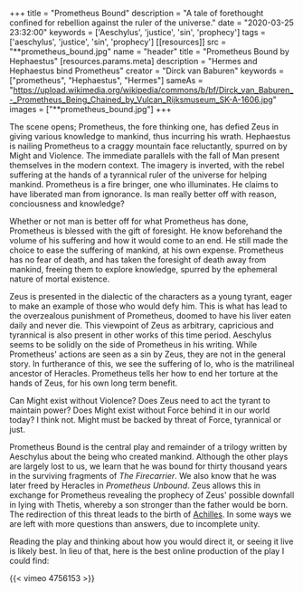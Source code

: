 +++
title = "Prometheus Bound"
description = "A tale of forethought confined for rebellion against the ruler of the universe."
date = "2020-03-25 23:32:00"
keywords = ['Aeschylus',  'justice', 'sin', 'prophecy']
tags = ['aeschylus', 'justice', 'sin', 'prophecy']
[[resources]]
  src = "**prometheus_bound.jpg"
  name = "header"
  title = "Prometheus Bound by Hephaestus"
  [resources.params.meta]
    description = "Hermes and Hephaestus bind Prometheus"
    creator = "Dirck van Baburen"
    keywords = ["prometheus", "Hephaestus", "Hermes"]
    sameAs = "https://upload.wikimedia.org/wikipedia/commons/b/bf/Dirck_van_Baburen_-_Prometheus_Being_Chained_by_Vulcan_Rijksmuseum_SK-A-1606.jpg"
images = ["**prometheus_bound.jpg"]
+++

The scene opens; Prometheus, the fore thinking one, has defied Zeus in giving
various knowledge to mankind, thus incurring his wrath. Hephaestus is nailing
Prometheus to a craggy mountain face reluctantly, spurred on by Might and
Violence. The immediate parallels with the fall of Man present themselves in the
modern context. The imagery is inverted, with the rebel suffering at the hands
of a tyrannical ruler of the universe for helping mankind. Prometheus is a
fire bringer, one who illuminates. He claims to have liberated man from
ignorance. Is man really better off with reason, conciousness and knowledge?

Whether or not man is better off for what Prometheus has done, Prometheus is
blessed with the gift of foresight. He know beforehand the volume of his
suffering and how it would come to an end. He still made the choice to ease the
suffering of mankind, at his own expense. Prometheus has no fear of death, and
has taken the foresight of death away from mankind, freeing them to explore
knowledge, spurred by the ephemeral nature of mortal existence.

Zeus is presented in the dialectic of the characters as a young tyrant, eager to
make an example of those who would defy him. This is what has lead to the
overzealous punishment of Prometheus, doomed to have his liver eaten daily and
never die. This viewpoint of Zeus as arbitrary, capricious and tyrannical is
also present in other works of this time period. Aeschylus seems to be solidly
on the side of Prometheus in his writing. While Prometheus' actions are seen as
a sin by Zeus, they are not in the general story. In furtherance of this, we see
the suffering of Io, who is the matrilineal ancestor of Heracles. Prometheus
tells her how to end her torture at the hands of Zeus, for his own long term
benefit.

Can Might exist without Violence? Does Zeus need to act the tyrant to maintain
power? Does Might exist without Force behind it in our world today? I think not.
Might must be backed by threat of Force, tyrannical or just.

Prometheus Bound is the central play and remainder of a trilogy written by
Aeschylus about the being who created mankind. Although the other plays are
largely lost to us, we learn that he was bound for thirty thousand years in the
surviving fragments of _The Firecarrier_. We also know that he was later freed
by Heracles in _Prometheus Unbound_. Zeus allows this in exchange for Prometheus
revealing the prophecy of Zeus' possible downfall in lying with Thetis, whereby
a son stronger than the father would be born. The redirection of this threat
leads to the birth of [Achilles](/musings/the-iliad/). In some ways we are left
with more questions than answers, due to incomplete unity.

Reading the play and thinking about how you would direct it, or seeing it live
is likely best. In lieu of that, here is the best online production of the play
I could find:

{{< vimeo 4756153 >}}
